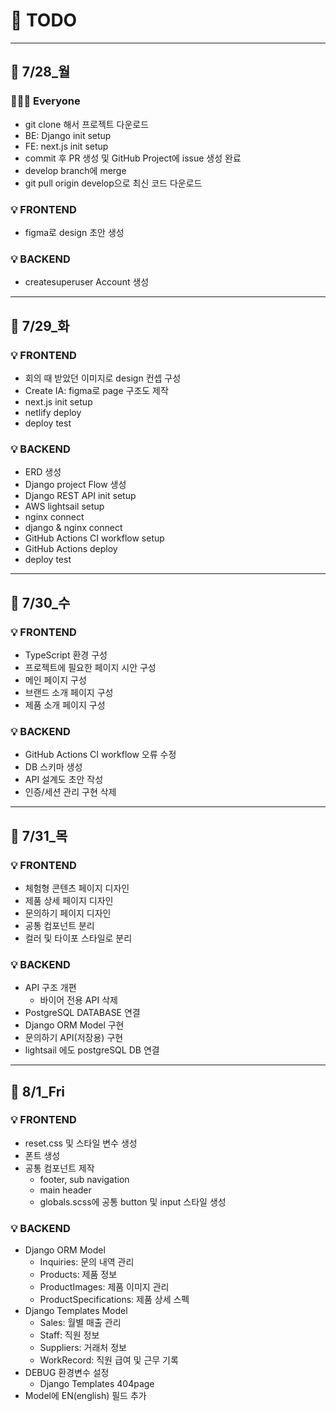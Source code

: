 # 📆 TODO
---
## 🔔 7/28_월
### 👩🏻‍💻 Everyone
- git clone 해서 프로젝트 다운로드
- BE: Django init setup
- FE: next.js init setup
- commit 후 PR 생성 및 GitHub Project에 issue 생성 완료
- develop branch에 merge
- git pull origin develop으로 최신 코드 다운로드

### 💡 FRONTEND
- figma로 design 초안 생성

### 💡 BACKEND
- createsuperuser Account 생성
---
## 🔔 7/29_화
### 💡 FRONTEND
- 회의 때 받았던 이미지로 design 컨셉 구성
- Create IA: figma로 page 구조도 제작
- next.js init setup
- netlify deploy
- deploy test

### 💡 BACKEND
- ERD 생성
- Django project Flow 생성
- Django REST API init setup
- AWS lightsail setup
- nginx connect
- django & nginx connect
- GitHub Actions CI workflow setup
- GitHub Actions deploy
- deploy test
---
## 🔔 7/30_수
### 💡 FRONTEND
- TypeScript 환경 구성
- 프로젝트에 필요한 페이지 시안 구성
- 메인 페이지 구성
- 브랜드 소개 페이지 구성
- 제품 소개 페이지 구성

### 💡 BACKEND
- GitHub Actions CI workflow 오류 수정
- DB 스키마 생성
- API 설계도 초안 작성
- 인증/세션 관리 구현 삭제
---
## 🔔 7/31_목
### 💡 FRONTEND
- 체험형 콘텐츠 페이지 디자인
- 제품 상세 페이지 디자인
- 문의하기 페이지 디자인
- 공통 컴포넌트 분리
- 컬러 및 타이포 스타일로 분리

### 💡 BACKEND
- API 구조 개편
  - 바이어 전용 API 삭제
- PostgreSQL DATABASE 연결
- Django ORM Model 구현
- 문의하기 API(저장용) 구현
- lightsail 에도 postgreSQL DB 연결
---
## 🔔 8/1_Fri
### 💡 FRONTEND
- reset.css 및 스타일 변수 생성
- 폰트 생성
- 공통 컴포넌트 제작
  - footer, sub navigation
  - main header
  - globals.scss에 공통 button 및 input 스타일 생성

### 💡 BACKEND
- Django ORM Model
  - Inquiries: 문의 내역 관리
  - Products: 제품 정보
  - ProductImages: 제품 이미지 관리
  - ProductSpecifications: 제품 상세 스펙
- Django Templates Model
  - Sales: 월별 매출 관리
  - Staff: 직원 정보
  - Suppliers: 거래처 정보
  - WorkRecord: 직원 급여 및 근무 기록
- DEBUG 환경변수 설정
  - Django Templates 404page
- Model에 EN(english) 필드 추가